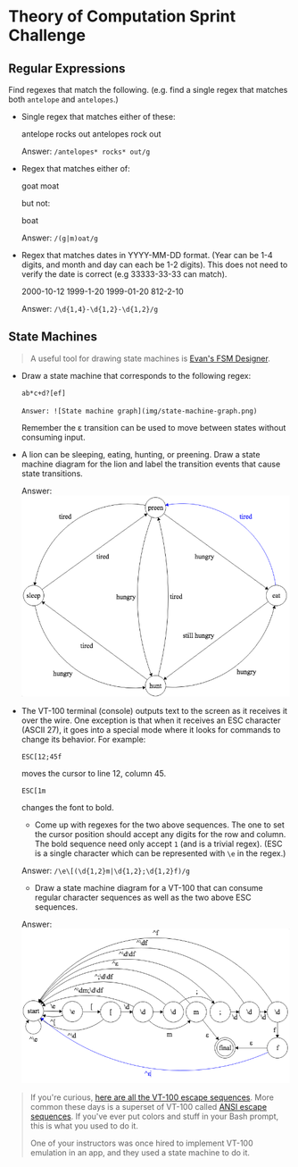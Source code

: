 # Theory of Computation Sprint Challenge

## Regular Expressions

Find regexes that match the following. (e.g. find a single regex that matches
both `antelope` and `antelopes`.)

*   Single regex that matches either of these:

    antelope rocks out
    antelopes rock out

    Answer: `/antelopes* rocks* out/g`

*   Regex that matches either of:

    goat
    moat

    but not:

    boat

    Answer: `/(g|m)oat/g`

*   Regex that matches dates in YYYY-MM-DD format. (Year can be 1-4 digits, and
    month and day can each be 1-2 digits). This does not need to verify the date
    is correct (e.g 33333-33-33 can match).

    2000-10-12
    1999-1-20
    1999-01-20
    812-2-10

    Answer: `/\d{1,4}-\d{1,2}-\d{1,2}/g`

## State Machines

> A useful tool for drawing state machines is [Evan's FSM
> Designer](http://madebyevan.com/fsm/).

*   Draw a state machine that corresponds to the following regex:

        ab*c+d?[ef]

        Answer: ![State machine graph](img/state-machine-graph.png)

    Remember the ε transition can be used to move between states without
    consuming input.

*   A lion can be sleeping, eating, hunting, or preening. Draw a state
    machine diagram for the lion and label the transition events that
    cause state transitions.

    Answer: ![Lion state machine](img/lion-state-machine.png)

*   The VT-100 terminal (console) outputs text to the screen as it
    receives it over the wire. One exception is that when it receives an
    ESC character (ASCII 27), it goes into a special mode where it looks
    for commands to change its behavior. For example:

        ESC[12;45f

    moves the cursor to line 12, column 45.

        ESC[1m

    changes the font to bold.

    *   Come up with regexes for the two above sequences. The one to set the
        cursor position should accept any digits for the row and column. The
        bold sequence need only accept `1` (and is a trivial regex). (ESC is
        a single character which can be represented with `\e` in the regex.)

    Answer: `/\e\[(\d{1,2}m|\d{1,2};\d{1,2}f)/g`

    *   Draw a state machine diagram for a VT-100 that can consume regular
        character sequences as well as the two above ESC sequences.

    Answer: ![VT-100 state machine graph](img/VT-100.png)

> If you're curious, [here are all the VT-100 escape
> sequences](http://ascii-table.com/ansi-escape-sequences-vt-100.php).
> More common these days is a superset of VT-100 called [ANSI escape
> sequences](http://ascii-table.com/ansi-escape-sequences.php). If
> you've ever put colors and stuff in your Bash prompt, this is what you
> used to do it.
>
> One of your instructors was once hired to implement VT-100 emulation
> in an app, and they used a state machine to do it.

